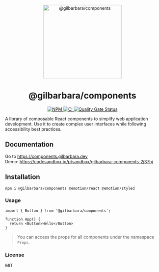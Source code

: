 <p align="center">
  <a href="https://components.gilbarbara.dev">
      <img src="https://files.gilbarbara.dev/logos/components-icon.svg" alt="@gilbarbara/components" height="240" width="256" />
  </a>
  <h1 align="center">@gilbarbara/components</h1>
</p>

<p align="center">
  <a href="https://www.npmjs.com/package/@gilbarbara/components" target="_blank">
    <img alt="NPM" src="https://badge.fury.io/js/%40gilbarbara%2Fcomponents.svg" />
  </a>
  <a href="https://github.com/gilbarbara/components/actions/workflows/main.yml" target="_blank">
    <img alt="CI" src="https://github.com/gilbarbara/components/actions/workflows/main.yml/badge.svg" />
  </a>
  <a href="https://sonarcloud.io/summary/new_code?id=gilbarbara_components" target="_blank">
    <img alt="Quality Gate Status" src="https://sonarcloud.io/api/project_badges/measure?project=gilbarbara_components&metric=alert_status" />
  </a>
</p>

A library of composable React components to simplify web application development. Use it to create complex user interfaces while following accessibility best practices.

## Documentation

Go to https://components.gilbarbara.dev  
Demo: https://codesandbox.io/p/sandbox/gilbarbara-components-2j37hj

## Installation

```shell
npm i @gilbarbara/components @emotion/react @emotion/styled
```

### Usage

```tsx
import { Button } from '@gilbarbara/components';

function App() {
  return <Button>Hello</Button>
}
```

> You can access the props for all components under the namespace `Props`.

### License

MIT
